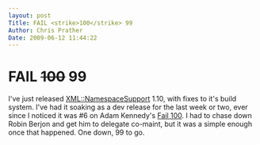 ```yaml
---
layout: post
Title: FAIL <strike>100</strike> 99  
Author: Chris Prather
Date: 2009-06-12 11:44:22
---
```


# FAIL <strike>100</strike> 99
I've just released [XML::NamespaceSupport][1] 1.10, with fixes to it's build system. I've had it soaking as a dev release for the last week or two, ever since I noticed it was #6 on Adam Kennedy's [Fail 100][2]. I had to chase down Robin Berjon and get him to delegate co-maint, but it was a simple enough once that happened. One down, 99 to go.


[1]: http://search.cpan.org/dist/XML-NamespaceSupport/
[2]: http://ali.as/top100/
